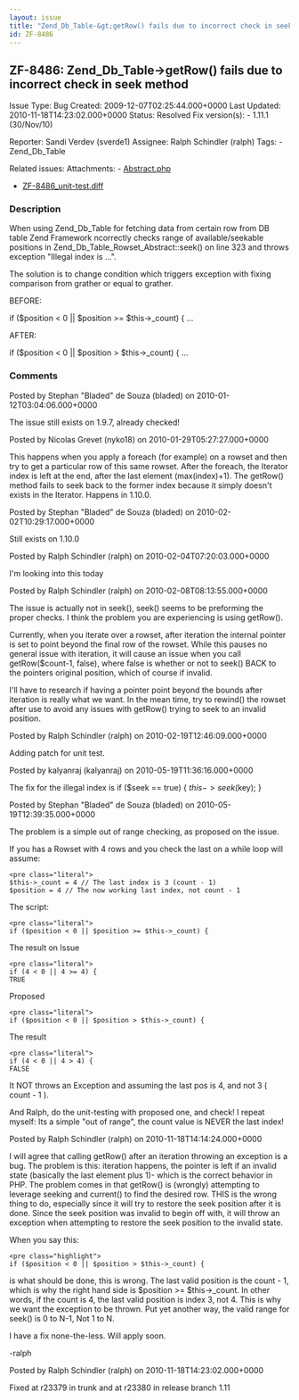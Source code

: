 ```yaml
---
layout: issue
title: "Zend_Db_Table-&gt;getRow() fails due to incorrect check in seek method"
id: ZF-8486
---
```


ZF-8486: Zend\_Db\_Table->getRow() fails due to incorrect check in seek method
------------------------------------------------------------------------------

 Issue Type: Bug Created: 2009-12-07T02:25:44.000+0000 Last Updated: 2010-11-18T14:23:02.000+0000 Status: Resolved Fix version(s): - 1.11.1 (30/Nov/10)
 
 Reporter:  Sandi Verdev (sverde1)  Assignee:  Ralph Schindler (ralph)  Tags: - Zend\_Db\_Table
 
 Related issues: 
 Attachments: - [Abstract.php](/issues/secure/attachment/13086/Abstract.php)
- [ZF-8486\_unit-test.diff](/issues/secure/attachment/12770/ZF-8486_unit-test.diff)
 
### Description

When using Zend\_Db\_Table for fetching data from certain row from DB table Zend Framework ncorrectly checks range of available/seekable positions in Zend\_Db\_Table\_Rowset\_Abstract::seek() on line 323 and throws exception "Illegal index is ...".

The solution is to change condition which triggers exception with fixing comparison from grather or equal to grather.

BEFORE:

if ($position < 0 || $position >= $this->\_count) { ...

AFTER:

if ($position < 0 || $position > $this->\_count) { ...

 

 

### Comments

Posted by Stephan "Bladed" de Souza (bladed) on 2010-01-12T03:04:06.000+0000

The issue still exists on 1.9.7, already checked!

 

 

Posted by Nicolas Grevet (nyko18) on 2010-01-29T05:27:27.000+0000

This happens when you apply a foreach (for example) on a rowset and then try to get a particular row of this same rowset. After the foreach, the Iterator index is left at the end, after the last element (max(index)+1). The getRow() method fails to seek back to the former index because it simply doesn't exists in the Iterator. Happens in 1.10.0.

 

 

Posted by Stephan "Bladed" de Souza (bladed) on 2010-02-02T10:29:17.000+0000

Still exists on 1.10.0

 

 

Posted by Ralph Schindler (ralph) on 2010-02-04T07:20:03.000+0000

I'm looking into this today

 

 

Posted by Ralph Schindler (ralph) on 2010-02-08T08:13:55.000+0000

The issue is actually not in seek(), seek() seems to be preforming the proper checks. I think the problem you are experiencing is using getRow().

Currently, when you iterate over a rowset, after iteration the internal pointer is set to point beyond the final row of the rowset. While this pauses no general issue with iteration, it will cause an issue when you call getRow($count-1, false), where false is whether or not to seek() BACK to the pointers original position, which of course if invalid.

I'll have to research if having a pointer point beyond the bounds after iteration is really what we want. In the mean time, try to rewind() the rowset after use to avoid any issues with getRow() trying to seek to an invalid position.

 

 

Posted by Ralph Schindler (ralph) on 2010-02-19T12:46:09.000+0000

Adding patch for unit test.

 

 

Posted by kalyanraj (kalyanraj) on 2010-05-19T11:36:16.000+0000

The fix for the illegal index is if ($seek == true) { $this->seek($key); }

 

 

Posted by Stephan "Bladed" de Souza (bladed) on 2010-05-19T12:39:35.000+0000

The problem is a simple out of range checking, as proposed on the issue.

If you has a Rowset with 4 rows and you check the last on a while loop will assume:

 
    <pre class="literal"> 
    $this->_count = 4 // The last index is 3 (count - 1)
    $position = 4 // The now working last index, not count - 1


The script:

 
    <pre class="literal"> 
    if ($position < 0 || $position >= $this->_count) {


The result on Issue

 
    <pre class="literal"> 
    if (4 < 0 || 4 >= 4) { 
    TRUE


Proposed

 
    <pre class="literal"> 
    if ($position < 0 || $position > $this->_count) {


The result

 
    <pre class="literal"> 
    if (4 < 0 || 4 > 4) { 
    FALSE


It NOT throws an Exception and assuming the last pos is 4, and not 3 ( count - 1 ).

And Ralph, do the unit-testing with proposed one, and check! I repeat myself: Its a simple "out of range", the count value is NEVER the last index!

 

 

Posted by Ralph Schindler (ralph) on 2010-11-18T14:14:24.000+0000

I will agree that calling getRow() after an iteration throwing an exception is a bug. The problem is this: iteration happens, the pointer is left if an invalid state (basically the last element plus 1)- which is the correct behavior in PHP. The problem comes in that getRow() is (wrongly) attempting to leverage seeking and current() to find the desired row. THIS is the wrong thing to do, especially since it will try to restore the seek position after it is done. Since the seek position was invalid to begin off with, it will throw an exception when attempting to restore the seek position to the invalid state.

When you say this:

 
    <pre class="highlight">
    if ($position < 0 || $position > $this->_count) {


is what should be done, this is wrong. The last valid position is the count - 1, which is why the right hand side is $position >= $this->\_count. In other words, if the count is 4, the last valid position is index 3, not 4. This is why we want the exception to be thrown. Put yet another way, the valid range for seek() is 0 to N-1, Not 1 to N.

I have a fix none-the-less. Will apply soon.

-ralph

 

 

Posted by Ralph Schindler (ralph) on 2010-11-18T14:23:02.000+0000

Fixed at r23379 in trunk and at r23380 in release branch 1.11

 

 
